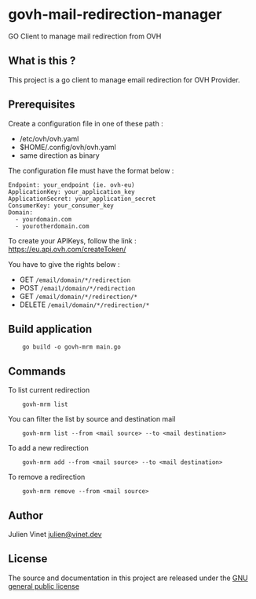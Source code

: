 # govh-mail-redirection-manager
GO Client to manage mail redirection from OVH

## What is this ?

This project is a go client to manage email redirection for OVH Provider.

## Prerequisites

Create a configuration file in one of these path :
  - /etc/ovh/ovh.yaml
  - $HOME/.config/ovh/ovh.yaml
  - same direction as binary

The configuration file must have the format below :
```
Endpoint: your_endpoint (ie. ovh-eu)
ApplicationKey: your_application_key
ApplicationSecret: your_application_secret
ConsumerKey: your_consumer_key
Domain: 
  - yourdomain.com
  - yourotherdomain.com
```

To create your APIKeys, follow the link : https://eu.api.ovh.com/createToken/

You have to give the rights below :
  - GET ``/email/domain/*/redirection``
  - POST ``/email/domain/*/redirection``
  - GET ``/email/domain/*/redirection/*``
  - DELETE ``/email/domain/*/redirection/*``

## Build application
```
    go build -o govh-mrm main.go
```

## Commands

To list current redirection
```
    govh-mrm list 
```

You can filter the list by source and destination mail
```
    govh-mrm list --from <mail source> --to <mail destination>
```

To add a new redirection
```
    govh-mrm add --from <mail source> --to <mail destination>
```

To remove a redirection
```
    govh-mrm remove --from <mail source>
```

## Author

Julien Vinet <julien@vinet.dev>

## License

The source and documentation in this project are released under the [GNU general public license](https://github.com/julienvinet/govh-mail-redirection-manager/blob/main/LICENSE)
